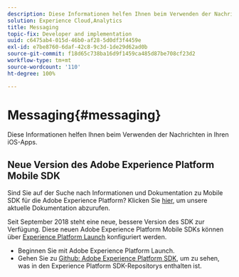 ```yaml
---
description: Diese Informationen helfen Ihnen beim Verwenden der Nachrichten in Ihren iOS-Apps.
solution: Experience Cloud,Analytics
title: Messaging
topic-fix: Developer and implementation
uuid: c6475ab4-015d-46b0-af28-5d0df3f4459e
exl-id: e7be8760-6daf-42c8-9c3d-1de29d62ad0b
source-git-commit: f18d65c738ba16d9f1459ca485d87be708cf23d2
workflow-type: tm+mt
source-wordcount: '110'
ht-degree: 100%

---
```


# Messaging{#messaging}

Diese Informationen helfen Ihnen beim Verwenden der Nachrichten in Ihren iOS-Apps.

## Neue Version des Adobe Experience Platform Mobile SDK

Sind Sie auf der Suche nach Informationen und Dokumentation zu Mobile SDK für die Adobe Experience Platform? Klicken Sie [hier](https://aep-sdks.gitbook.io/docs/), um unsere aktuelle Dokumentation abzurufen.

Seit September 2018 steht eine neue, bessere Version des SDK zur Verfügung. Diese neuen Adobe Experience Platform Mobile SDKs können über [Experience Platform Launch](https://www.adobe.com/de/experience-platform/launch.html) konfiguriert werden.

* Beginnen Sie mit Adobe Experience Platform Launch.
* Gehen Sie zu [Github: Adobe Experience Platform SDK](https://github.com/Adobe-Marketing-Cloud/acp-sdks), um zu sehen, was in den Experience Platform SDK-Repositorys enthalten ist.
